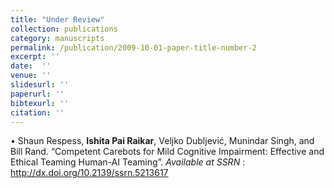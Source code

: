 ```yaml
---
title: "Under Review"
collection: publications
category: manuscripts
permalink: /publication/2009-10-01-paper-title-number-2
excerpt: ''
date:  ''
venue: ''
slidesurl: ''
paperurl: ''
bibtexurl: ''
citation: ''
---
```


•	Shaun Respess, **Ishita Pai Raikar**, Veljko Dubljević, Munindar Singh, and Bill Rand. “Competent Carebots for Mild Cognitive Impairment: Effective and Ethical Teaming Human-AI Teaming”. *Available at SSRN* : http://dx.doi.org/10.2139/ssrn.5213617 

